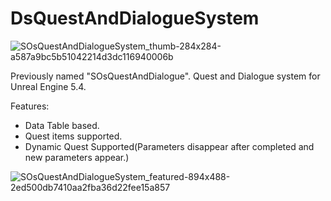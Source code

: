 # DsQuestAndDialogueSystem
![SOsQuestAndDialogueSystem_thumb-284x284-a587a9bc5b51042214d3dc116940006b](https://github.com/dvtcskn/DsQuestAndDialogueSystem/assets/117200113/09797dd5-5bec-4ba6-b4a3-97088ffa1fc5)

Previously named "SOsQuestAndDialogue".
Quest and Dialogue system for Unreal Engine 5.4.

Features:
* Data Table based.
* Quest items supported.
* Dynamic Quest Supported(Parameters disappear after completed and new parameters appear.)


![SOsQuestAndDialogueSystem_featured-894x488-2ed500db7410aa2fba36d22fee15a857](https://github.com/dvtcskn/DsQuestAndDialogueSystem/assets/117200113/0725af39-41ec-40ce-a107-fea4272d06ad)
